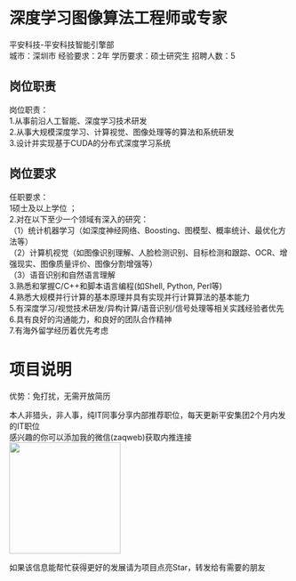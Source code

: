 # 深度学习图像算法工程师或专家
平安科技-平安科技智能引擎部  
城市：深圳市 经验要求：2年 学历要求：硕士研究生  招聘人数：5

## 岗位职责
岗位职责：   
1.从事前沿人工智能、深度学习技术研发   
2.从事大规模深度学习、计算视觉、图像处理等的算法和系统研发   
3.设计并实现基于CUDA的分布式深度学习系统

## 岗位要求
任职要求：   
1硕士及以上学位 ；   
2.对在以下至少一个领域有深入的研究：   
（1）统计机器学习（如深度神经网络、Boosting、图模型、概率统计、最优化方法等）   
（2）计算机视觉（如图像识别理解、人脸检测识别、目标检测和跟踪、OCR、增强现实、图像质量评价、图像分割增强等）   
（3）语音识别和自然语言理解   
3.熟悉和掌握C/C++和脚本语言编程(如Shell, Python, Perl等)   
4.熟悉大规模并行计算的基本原理并具有实现并行计算算法的基本能力   
5.有深度学习/视觉技术研发/异构计算/语音识别/信号处理等相关实践经验者优先   
6.具有良好的沟通能力，和良好的团队合作精神   
7.有海外留学经历着优先考虑

# 项目说明

优势：免打扰，无需开放简历

本人非猎头，非人事，纯IT同事分享内部推荐职位，每天更新平安集团2个月内发的IT职位  
感兴趣的你可以添加我的微信(zaqweb)获取内推连接  
<img src="https://github.com/zaqweb/PA-IT-JOBS/blob/master/WechatICode.jpeg"  height="200" width="200">

如果该信息能帮忙获得更好的发展请为项目点亮Star，转发给有需要的朋友




